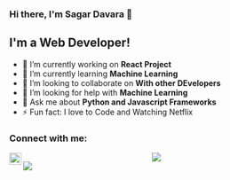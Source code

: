 ### Hi there, I'm Sagar Davara 👋

## I'm a Web Developer!

- 🔭 I’m currently working on <b>React Project</b>
- 🌱 I’m currently learning <b>Machine Learning</b>
- 👯 I’m looking to collaborate on <b>With other DEvelopers</b>
- 🤔 I’m looking for help with <b>Machine Learning</b>
- 💬 Ask me about <b>Python and Javascript Frameworks</b>
- ⚡ Fun fact: I love to Code and Watching Netflix

### Connect with me:

[<img align="left" alt="sek_davara_codes | Instagram" width="22px" src="https://cdn.jsdelivr.net/npm/simple-icons@v3/icons/instagram.svg" />][instagram]

<div style="display:flex; justify-content:center;">
  <img src="https://github-readme-stats.vercel.app/api?username=sagardspeed2&count_private=true&&show_icons=true&title_color=ffffff&icon_color=bb2acf&text_color=daf7dc&bg_color=151515" />
</div>

<img src="https://github-readme-stats.vercel.app/api/top-langs/?username=sagardspeed2&hide=assembly" />



[instagram]: https://instagram.com/sek_davara_codes
